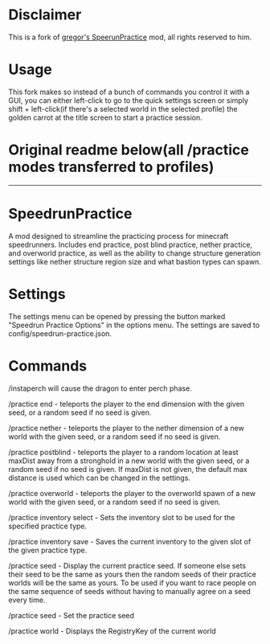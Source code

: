 # Disclaimer
This is a fork of [gregor's SpeerunPractice](https://github.com/Gregor0410/SpeedrunPractice) mod, all rights reserved to him.

# Usage
This fork makes so instead of a bunch of commands you control it with a GUI, you can either left-click to go to the quick settings screen or simply shift + left-click(if there's a selected world in the selected profile) the golden carrot at the title screen to start a practice session.

Original readme below(all /practice modes transferred to profiles)
==========
----
# SpeedrunPractice
A mod designed to streamline the practicing process for minecraft speedrunners. Includes end practice, post blind practice, nether practice, and overworld practice, as well as the ability to change structure generation settings like nether structure region size and what bastion types can spawn.

# Settings
The settings menu can be opened by pressing the button marked "Speedrun Practice Options" in the options menu. The settings are saved to config/speedrun-practice.json.

# Commands

/instaperch  will cause the dragon to enter perch phase.

/practice end <seed> - teleports the player to the end dimension with the given seed, or a random seed if no seed is given.

/practice nether <seed> - teleports the player to the nether dimension of a new world with the given seed, or a random seed if no seed is given.

/practice postblind <maxDist> <seed> - teleports the player to a random location at least maxDist away from a stronghold in a new world with the given seed, or a random seed if no seed is given. If maxDist is not given, the default max distance is used which can be changed in the settings.

/practice overworld <seed> - teleports the player to the overworld spawn of a new world with the given seed, or a random seed if no seed is given.

/practice <practiceType> inventory <slot> select - Sets the inventory slot to be used for the specified practice type.

/practice <practiceType> inventory <slot> save - Saves the current inventory to the given slot of the given practice type.

/practice seed - Display the current practice seed. If someone else sets their seed to be the same as yours then the random seeds of their practice worlds will be the same as yours. To be used if you want to race people on the same sequence of seeds without having to manually agree on a seed every time.

/practice seed <seed> - Set the practice seed

/practice world - Displays the RegistryKey of the current world
